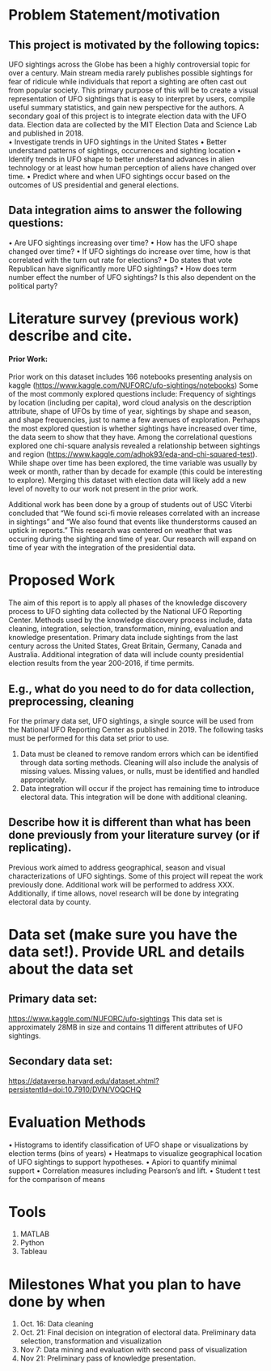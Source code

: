 
# Problem Statement/motivation 
## This project is motivated by the following topics:
UFO sightings across the Globe has been a highly controversial topic for over a century.  Main stream media rarely publishes possible sightings for fear of ridicule while individuals that report a sighting are often cast out from popular society.  This primary purpose of this will be to create a visual representation of UFO sightings that is easy to interpret by users, compile useful summary statistics, and gain new perspective for the authors.  A secondary goal of this project is to integrate election data with the UFO data.  Election data are collected by the  MIT Election Data and Science Lab and published in 2018.   
• Investigate trends in UFO sightings in the United States
• Better understand patterns of sightings, occurrences and sighting location
• Identify trends in UFO shape to better understand advances in alien technology
or at least how human perception of aliens have changed over time.
• Predict where and when UFO sightings occur based on the outcomes of US
presidential and general elections.

## Data integration aims to answer the following questions:
• Are UFO sightings increasing over time?
• How has the UFO shape changed over time?
• If UFO sightings do increase over time, how is that correlated with the turn out rate for elections?
• Do states that vote Republican have significantly more UFO sightings?
• How does term number effect the number of UFO sightings? Is this also dependent on the political party?


# Literature survey (previous work) describe and cite.
#### Prior Work:
Prior work on this dataset includes 166 notebooks presenting analysis on kaggle (https://www.kaggle.com/NUFORC/ufo-sightings/notebooks) Some of the most commonly explored questions include: Frequency of sightings by location (including per capita), word cloud analysis on the description attribute, shape of UFOs by time of year, sightings by shape and season, and shape frequencies, just to name a few avenues of exploration. Perhaps the most explored question is whether sightings have increased over time, the data seem to show that they have. Among the correlational questions explored one chi-square analysis revealed a relationship between sightings and region (https://www.kaggle.com/adhok93/eda-and-chi-squared-test). While shape over time has been explored, the time variable was usually by week or month, rather than by decade for example (this could be interesting to explore). Merging this dataset with election data will likely add a new level of novelty to our work not present in the prior work.

Additional work has been done by a group of students out of USC Viterbi concluded that “We found sci-fi movie releases correlated with an increase in sightings” and “We also found that events like thunderstorms caused an uptick in reports.”  This research was centered on weather that was occuring during the sighting and time of year.  Our research will expand on time of year with the integration of the presidential data.


# Proposed Work
The aim of this report is to apply all phases of the knowledge discovery process to UFO sighting data collected by the National UFO Reporting Center.  Methods used by the knowledge discovery process include, data cleaning, integration, selection, transformation, mining, evaluation and knowledge presentation.  Primary data include sightings from the last century across the United States, Great Britain, Germany, Canada and Australia.  Additional integration of data will include county presidential election results from the year 200-2016, if time permits.  

## E.g., what do you need to do for data collection, preprocessing, cleaning
For the primary data set, UFO sightings, a single source will be used from the National UFO Reporting Center as published in 2019.  The following tasks must be performed for this data set prior to use. 
1)	Data must be cleaned to remove random errors which can be identified through data sorting methods.  Cleaning will also include the analysis of missing values.  Missing values, or nulls, must be identified and handled appropriately.
2)	Data integration will occur if the project has remaining time to introduce electoral data.  This integration will be done with additional cleaning.
 
## Describe how it is different than what has been done previously from your literature survey (or if replicating).
Previous work aimed to address geographical, season and visual characterizations of UFO sightings.  Some of this project will repeat the work previously done.  Additional work will be performed to address XXX.
Additionally, if time allows, novel research will be done by integrating electoral data by county. 

# Data set (make sure you have the data set!). Provide URL and details about the data set

## Primary data set:
https://www.kaggle.com/NUFORC/ufo-sightings
This data set is approximately 28MB in size and contains 11 different attributes of UFO sightings.

## Secondary data set:
https://dataverse.harvard.edu/dataset.xhtml?persistentId=doi:10.7910/DVN/VOQCHQ

# Evaluation Methods
• Histograms to identify classification of UFO shape or visualizations by election terms (bins of years)
• Heatmaps to visualize geographical location of UFO sightings to support hypotheses.
• Apiori to quantify minimal support
• Correlation measures including Pearson’s and lift.
• Student t test for the comparison of means 

# Tools
1) MATLAB
2) Python
3) Tableau

# Milestones What you plan to have done by when

1) Oct. 16: Data cleaning 
2) Oct. 21: Final decision on integration of electoral data.  Preliminary data selection, transformation and visualization
3) Nov 7: Data mining and evaluation with second pass of visualization
4) Nov 21: Preliminary pass of knowledge presentation.
